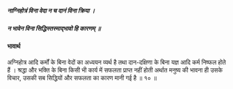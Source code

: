 ##### नाग्निहोत्रं विना वेदा न च दानं विना क्रिया ।
##### न भावेन विना सिद्धिस्तस्माद्भावो हि कारणम् ॥

#### भावार्थ

अग्निहोत्र आदि कर्मों के बिना वेदों का अध्ययन व्यर्थ है तथा दान-दक्षिणा के बिना यज्ञ आदि कर्म निष्फल होते हैं । श्रद्धा और भक्ति के बिना किसी भी कार्य में सफलता प्राप्त नहीं होती अर्थात मनुष्य की भावना ही उसके विचार, उसकी सब सिद्धियों और सफलता का कारण मानी गई है ॥ १० ॥